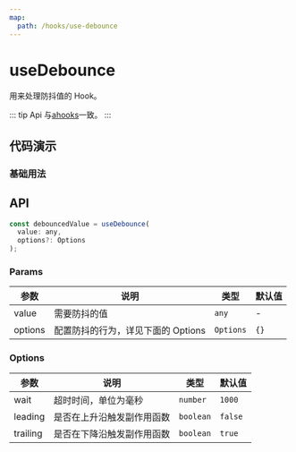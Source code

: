 ```yaml
---
map:
  path: /hooks/use-debounce
---
```


# useDebounce

用来处理防抖值的 Hook。

::: tip
Api 与[ahooks](https://ahooks.js.org/zh-CN/hooks/side-effect/use-debounce)一致。
:::

## 代码演示

### 基础用法

<demo src="./demo/demo.vue"
  language="vue"
  title="基础用法"
  desc="点击按钮，可以看到debouncedValue值在1s后才变化。">
</demo>

## API

```javascript
const debouncedValue = useDebounce(
  value: any,
  options?: Options
);
```

### Params

| 参数    | 说明                               | 类型      | 默认值 |
| ------- | ---------------------------------- | --------- | ------ |
| value   | 需要防抖的值                       | `any`     | -      |
| options | 配置防抖的行为，详见下面的 Options | `Options` | `{}`   |

### Options

| 参数     | 说明                       | 类型      | 默认值  |
| -------- | -------------------------- | --------- | ------- |
| wait     | 超时时间，单位为毫秒       | `number`  | `1000`  |
| leading  | 是否在上升沿触发副作用函数 | `boolean` | `false` |
| trailing | 是否在下降沿触发副作用函数 | `boolean` | `true`  |

